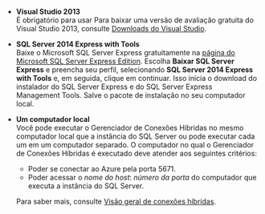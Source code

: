 
- **Visual Studio 2013** <br/>É obrigatório para usar Para baixar uma versão de avaliação gratuita do Visual Studio 2013, consulte [Downloads do Visual Studio](http://www.visualstudio.com/downloads/download-visual-studio-vs). 

- **SQL Server 2014 Express with Tools** <br/>Baixe o Microsoft SQL Server Express gratuitamente na [página do Microsoft SQL Server Express Edition](http://www.microsoft.com/pt-br/server-cloud/Products/sql-server-editions/sql-server-express.aspx). Escolha **Baixar SQL Server Express** e preencha seu perfil, selecionando **SQL Server 2014 Express with Tools** e, em seguida, clique em continuar. Isso inicia o download do instalador do SQL Server Express e do SQL Server Express Management Tools. Salve o pacote de instalação no seu computador local.

- **Um computador local** <br/>Você pode executar o Gerenciador de Conexões Híbridas no mesmo computador local que a instância do SQL Server ou pode executar cada um em um computador separado. O computador no qual o Gerenciador de Conexões Híbridas é executado deve atender aos seguintes critérios:

	- Poder se conectar ao Azure pela porta 5671.
	- Poder acessar o *nome do host*: *número da porta* do computador que executa a instância do SQL Server.  

	Para saber mais, consulte [Visão geral de conexões híbridas](../articles/integration-hybrid-connection-overview.md).

<!---HONumber=July15_HO3-->